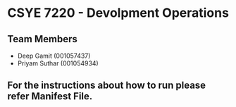 # CSYE 7220 - Devolpment Operations

## Team Members
- Deep Gamit (001057437)
- Priyam Suthar (001054934)

## For the instructions about how to run please refer Manifest File.
